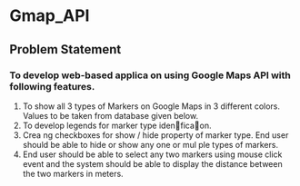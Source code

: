 # Gmap_API
## Problem Statement
### To develop web-based applica on using Google Maps API with following features.
1. To show all 3 types of Markers on Google Maps in 3 different colors. Values to be taken from
database given below.
2. To develop legends for marker type iden􀆟fica􀆟on.
3. Crea ng checkboxes for show / hide property of marker type. End user should be able to
hide or show any one or mul ple types of markers.
4. End user should be able to select any two markers using mouse click event and the system
should be able to display the distance between the two markers in meters.
